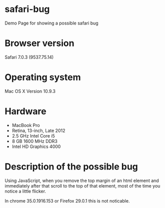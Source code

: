safari-bug
==========

Demo Page for showing a possible safari bug

# Browser version

Safari  7.0.3 (9537.75.14)

# Operating system

Mac OS X Version 10.9.3

# Hardware

* MacBook Pro
* Retina, 13-inch, Late 2012
* 2.5 GHz Intel Core i5 
* 8 GB 1600 MHz DDR3
* Intel HD Graphics 4000 

# Description of the possible bug

Using JavaScript, when you remove the top margin of an html element and immediately after that scroll to the top of that element,
most of the time you notice a little flicker.

In chrome 35.0.1916.153 or Firefox 29.0.1 this is not noticable.
